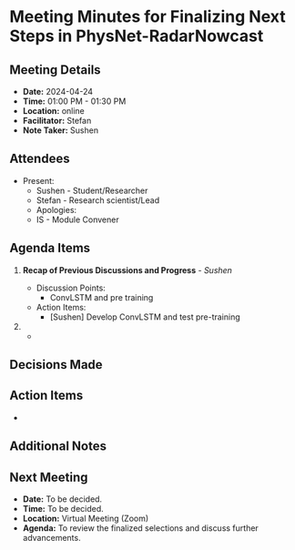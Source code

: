 # Meeting Minutes for Finalizing Next Steps in PhysNet-RadarNowcast

## Meeting Details

- **Date:** 2024-04-24
- **Time:** 01:00 PM - 01:30 PM
- **Location:** online
- **Facilitator:** Stefan
- **Note Taker:** Sushen

## Attendees

- Present:
  - Sushen - Student/Researcher
  - Stefan -  Research scientist/Lead
  - Apologies:
  - IS - Module Convener

## Agenda Items

1. **Recap of Previous Discussions and Progress** - _Sushen_
   - Discussion Points:
     - ConvLSTM and pre training
   - Action Items:
      - [Sushen] Develop ConvLSTM and test pre-training


2.  -
## Decisions Made



## Action Items
- 

## Additional Notes


## Next Meeting

- **Date:** To be decided.
- **Time:** To be decided.
- **Location:** Virtual Meeting (Zoom)
- **Agenda:** To review the finalized selections and discuss further advancements.

